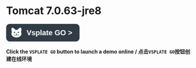 # Tomcat 7.0.63-jre8

<a href="https://www.vsplate.com/?docker-compose=https://github.com/vsplate/dcenvs/tomcat/7.0.63-jre8"><img alt="VSPLATE GO" src="https://raw.githubusercontent.com/vsplate/images/master/vsgo_btn.png" width="200px"></a>

**Click the `VSPLATE GO` button to launch a demo online / 点击`VSPLATE GO`按钮创建在线环境**